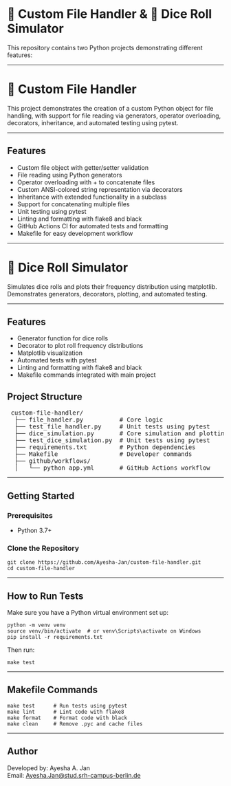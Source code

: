 # 📂 Custom File Handler & 🎲 Dice Roll Simulator

This repository contains two Python projects demonstrating different features:

---

# 📂 Custom File Handler

This project demonstrates the creation of a custom Python object for file handling, with support for file reading via generators, operator overloading, decorators, inheritance, and automated testing using pytest.

---

## Features

- Custom file object with getter/setter validation
- File reading using Python generators
- Operator overloading with + to concatenate files
- Custom ANSI-colored string representation via decorators
- Inheritance with extended functionality in a subclass
- Support for concatenating multiple files
- Unit testing using pytest
- Linting and formatting with flake8 and black
- GitHub Actions CI for automated tests and formatting
- Makefile for easy development workflow

---

# 🎲 Dice Roll Simulator

Simulates dice rolls and plots their frequency distribution using matplotlib. Demonstrates generators, decorators, plotting, and automated testing.

---

## Features

- Generator function for dice rolls
- Decorator to plot roll frequency distributions
- Matplotlib visualization
- Automated tests with pytest
- Linting and formatting with flake8 and black
- Makefile commands integrated with main project

## Project Structure

<pre> custom-file-handler/ 
  ├── file_handler.py          # Core logic
  ├── test_file_handler.py     # Unit tests using pytest
  ├── dice_simulation.py       # Core simulation and plotting code
  ├── test_dice_simulation.py  # Unit tests using pytest
  ├── requirements.txt         # Python dependencies
  ├── Makefile                 # Developer commands
  ├── github/workflows/
  │   └── python_app.yml       # GitHub Actions workflow </pre>

---

## Getting Started

### Prerequisites

- Python 3.7+

### Clone the Repository 
    
    git clone https://github.com/Ayesha-Jan/custom-file-handler.git
    cd custom-file-handler

---

## How to Run Tests
Make sure you have a Python virtual environment set up:

    python -m venv venv
    source venv/bin/activate  # or venv\Scripts\activate on Windows
    pip install -r requirements.txt

Then run:

    make test

---

## Makefile Commands

    make test      # Run tests using pytest
    make lint      # Lint code with flake8
    make format    # Format code with black
    make clean     # Remove .pyc and cache files

---

## Author

Developed by: Ayesha A. Jan  
Email: Ayesha.Jan@stud.srh-campus-berlin.de  
